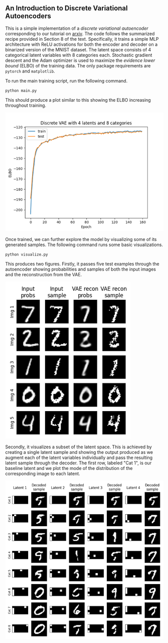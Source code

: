 ## An Introduction to Discrete Variational Autoencoders

This is a simple implementation of a *discrete variational autoencoder* corresponding to our tutorial on [arxiv](TODO). The code follows the summarized recipe provided in Section 8 of the text. Specifically, it trains a simple MLP architecture with ReLU activations for both the encoder and decoder on a binarized version of the MNIST dataset. The latent space consists of 4 categorical latent variables with 8 categories each. Stochastic gradient descent and the Adam optimizer is used to maximize the *evidence lower bound* (ELBO) of the training data. The only package requirements are `pytorch` and `matplotlib`.

To run the main training script, run the following command.
```
python main.py
```

This should produce a plot similar to this showing the ELBO increasing throughout training. 

![alt text](https://github.com/alanjeffares/discreteVAE/blob/main/figures/elbo.png?raw=true)

Once trained, we can further explore the model by visualizing some of its generated samples. The following command runs some basic visualizations.
```
python visualize.py
```

This produces two figures. Firstly, it passes five test examples through the autoencoder showing probabilities and samples of both the input images and the reconstruction from the VAE. 

![alt text](https://github.com/alanjeffares/discreteVAE/blob/main/figures/reconstructions.png?raw=true)

Secondly, it visualizes a subset of the latent space. This is achieved by creating a single latent sample and showing the output produced as we augment each of the latent variables individually and pass the resulting latent sample through the decoder. The first row, labeled "Cat 1", is our baseline latent and we plot the mode of the distribution of the corresponding image to each latent.

![alt text](https://github.com/alanjeffares/discreteVAE/blob/main/figures/latents.png?raw=true)
